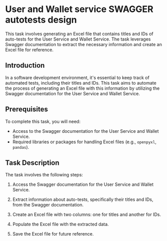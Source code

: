 # User and Wallet service SWAGGER autotests design

This task involves generating an Excel file that contains titles and IDs of auto-tests for the User Service and Wallet Service. The task leverages Swagger documentation to extract the necessary information and create an Excel file for reference.

## Introduction

In a software development environment, it's essential to keep track of automated tests, including their titles and IDs. This task aims to automate the process of generating an Excel file with this information by utilizing the Swagger documentation for the User Service and Wallet Service.

## Prerequisites

To complete this task, you will need:

- Access to the Swagger documentation for the User Service and Wallet Service.
- Required libraries or packages for handling Excel files (e.g., `openpyxl`, `pandas`).

## Task Description

The task involves the following steps:

1. Access the Swagger documentation for the User Service and Wallet Service.

2. Extract information about auto-tests, specifically their titles and IDs, from the Swagger documentation.

3. Create an Excel file with two columns: one for titles and another for IDs.

4. Populate the Excel file with the extracted data.

5. Save the Excel file for future reference.
